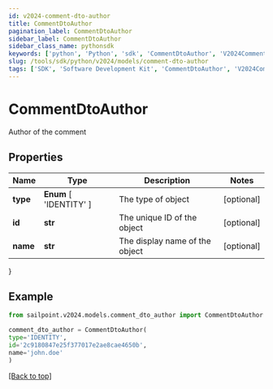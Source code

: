 ```yaml
---
id: v2024-comment-dto-author
title: CommentDtoAuthor
pagination_label: CommentDtoAuthor
sidebar_label: CommentDtoAuthor
sidebar_class_name: pythonsdk
keywords: ['python', 'Python', 'sdk', 'CommentDtoAuthor', 'V2024CommentDtoAuthor'] 
slug: /tools/sdk/python/v2024/models/comment-dto-author
tags: ['SDK', 'Software Development Kit', 'CommentDtoAuthor', 'V2024CommentDtoAuthor']
---
```


# CommentDtoAuthor

Author of the comment

## Properties

Name | Type | Description | Notes
------------ | ------------- | ------------- | -------------
**type** |  **Enum** [  'IDENTITY' ] | The type of object | [optional] 
**id** | **str** | The unique ID of the object | [optional] 
**name** | **str** | The display name of the object | [optional] 
}

## Example

```python
from sailpoint.v2024.models.comment_dto_author import CommentDtoAuthor

comment_dto_author = CommentDtoAuthor(
type='IDENTITY',
id='2c9180847e25f377017e2ae8cae4650b',
name='john.doe'
)

```
[[Back to top]](#) 

